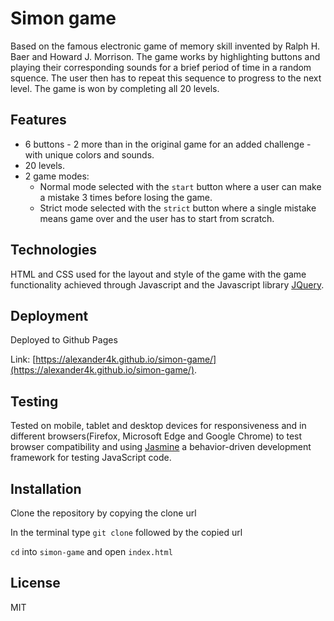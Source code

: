 # Simon game

 Based on the famous electronic game of memory skill invented by Ralph H. Baer and Howard J. Morrison. 
 The game works by highlighting buttons and playing their corresponding sounds for a brief period of time in a random squence. 
 The user then has to repeat this sequence to progress to the next level. The game is won by completing all 20 levels.
 
 ## Features
 
 * 6 buttons - 2 more than in the original game for an added challenge - with unique colors and sounds.
 * 20 levels.
 * 2 game modes:
    * Normal mode selected with the `start` button where a user can make a mistake 3 times before losing the game.
    * Strict mode selected with the `strict` button where a single mistake means game over and the user has to 
      start from scratch.
 
## Technologies

HTML and CSS used for the layout and style of the game with the game functionality achieved through
Javascript and the Javascript library [JQuery](https://jquery.com/).

## Deployment 

Deployed to Github Pages 

Link: [https://alexander4k.github.io/simon-game/](https://alexander4k.github.io/simon-game/).

## Testing 

Tested on mobile, tablet and desktop devices for responsiveness and in different 
browsers(Firefox, Microsoft Edge and Google Chrome) to test browser compatibility and 
using [Jasmine](https://jasmine.github.io/pages/getting_started.html) a behavior-driven development framework 
for testing JavaScript code.

## Installation 

Clone the repository by copying the clone url

In the terminal type `git clone` followed by the copied url

`cd` into `simon-game` and open `index.html`

## License

MIT

